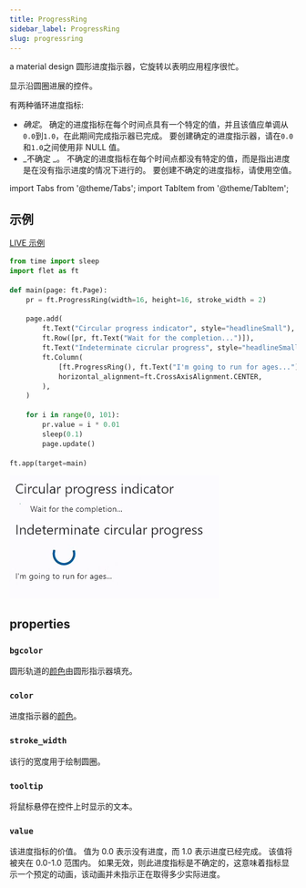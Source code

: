 ```yaml
---
title: ProgressRing
sidebar_label: ProgressRing
slug: progressring
---
```


a material design 圆形进度指示器，它旋转以表明应用程序很忙。

显示沿圆圈进展的控件。

有两种循环进度指标:

- _确定_。 确定的进度指标在每个时间点具有一个特定的值，并且该值应单调从`0.0`到`1.0`，在此期间完成指示器已完成。 要创建确定的进度指示器，请在`0.0`和`1.0`之间使用非 NULL 值。
- _不确定 _。 不确定的进度指标在每个时间点都没有特定的值，而是指出进度是在没有指示进度的情况下进行的。 要创建不确定的进度指标，请使用空值。

import Tabs from '@theme/Tabs';
import TabItem from '@theme/TabItem';

## 示例

[LIVE 示例](https://flet-controls-gallery.fly.dev/displays/progressring)

<Tabs groupId="language">
  <TabItem value="python" label="Python" default>

```python
from time import sleep
import flet as ft

def main(page: ft.Page):
    pr = ft.ProgressRing(width=16, height=16, stroke_width = 2)

    page.add(
        ft.Text("Circular progress indicator", style="headlineSmall"),
        ft.Row([pr, ft.Text("Wait for the completion...")]),
        ft.Text("Indeterminate cicrular progress", style="headlineSmall"),
        ft.Column(
            [ft.ProgressRing(), ft.Text("I'm going to run for ages...")],
            horizontal_alignment=ft.CrossAxisAlignment.CENTER,
        ),
    )

    for i in range(0, 101):
        pr.value = i * 0.01
        sleep(0.1)
        page.update()

ft.app(target=main)
```

  </TabItem>
</Tabs>

<img src="/img/docs/controls/progress-ring/custom-progress-rings.gif" className="screenshot-30"/>

## properties

### `bgcolor`

圆形轨道的[颜色](/docs/guides/python/colors)由圆形指示器填充。

### `color`

进度指示器的[颜色](/docs/guides/python/colors)。

### `stroke_width`

该行的宽度用于绘制圆圈。

### `tooltip`

将鼠标悬停在控件上时显示的文本。

### `value`

该进度指标的价值。 值为 0.0 表示没有进度，而 1.0 表示进度已经完成。 该值将被夹在 0.0-1.0 范围内。 如果无效，则此进度指标是不确定的，这意味着指标显示一个预定的动画，该动画并未指示正在取得多少实际进度。
